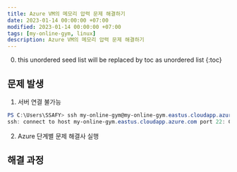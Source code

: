 ```yaml
---
title: Azure VM의 메모리 압력 문제 해결하기
date: 2023-01-14 00:00:00 +07:00
modified: 2023-01-14 00:00:00 +07:00
tags: [my-online-gym, linux]
description: Azure VM의 메모리 압력 문제 해결하기
---
```

0. this unordered seed list will be replaced by toc as unordered list
{:toc}

## 문제 발생
1. 서버 연결 불가능
```powershell
PS C:\Users\SSAFY> ssh my-online-gym@my-online-gym.eastus.cloudapp.azure.com
ssh: connect to host my-online-gym.eastus.cloudapp.azure.com port 22: Connection timed out
```

2. Azure 단계별 문제 해결사 실행


## 해결 과정
